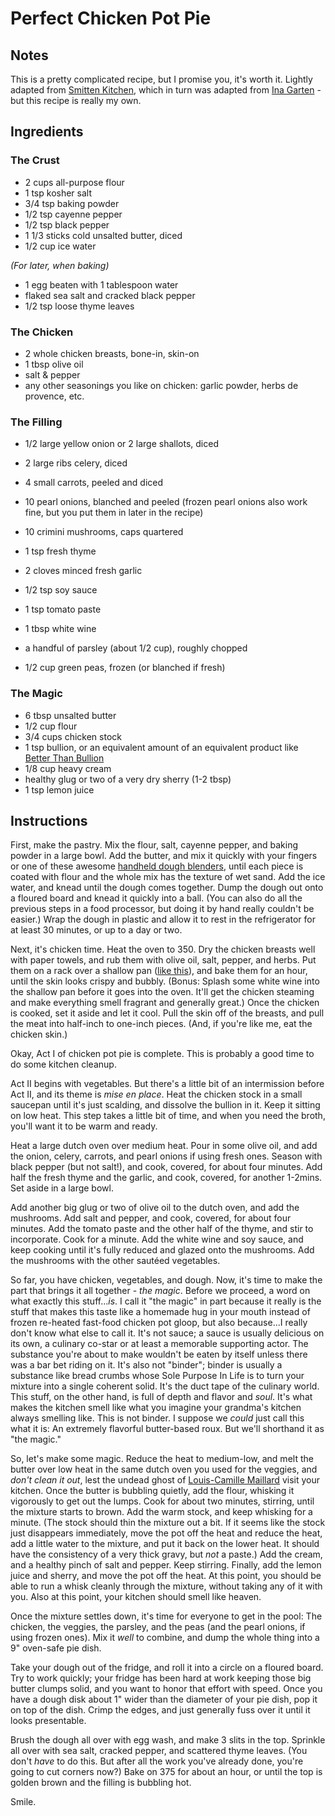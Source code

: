 # Perfect Chicken Pot Pie

## Notes

This is a pretty complicated recipe, but I promise you, it's worth it. Lightly adapted from [Smitten Kitchen](http://smittenkitchen.com/blog/2008/11/chicken-pot-pie/), which in turn was adapted from [Ina Garten](http://www.barefootcontessa.com/recipes.aspx?RecipeID=82&S=0) - but this recipe is really my own.

## Ingredients

### The Crust

* 2 cups all-purpose flour
* 1 tsp kosher salt
* 3/4 tsp baking powder
* 1/2 tsp cayenne pepper
* 1/2 tsp black pepper
* 1 1/3 sticks cold unsalted butter, diced
* 1/2 cup ice water

_(For later, when baking)_

* 1 egg beaten with 1 tablespoon water
* flaked sea salt and cracked black pepper
* 1/2 tsp loose thyme leaves

### The Chicken

* 2 whole chicken breasts, bone-in, skin-on
* 1 tbsp olive oil
* salt & pepper
* any other seasonings you like on chicken: garlic powder, herbs de provence, etc.

### The Filling

* 1/2 large yellow onion or 2 large shallots, diced
* 2 large ribs celery, diced
* 4 small carrots, peeled and diced
* 10 pearl onions, blanched and peeled (frozen pearl onions also work fine, but you put them in later in the recipe)
* 10 crimini mushrooms, caps quartered
* 1 tsp fresh thyme
* 2 cloves minced fresh garlic
* 1/2 tsp soy sauce
* 1 tsp tomato paste
* 1 tbsp white wine

* a handful of parsley (about 1/2 cup), roughly chopped
* 1/2 cup green peas, frozen (or blanched if fresh)

### The Magic

* 6 tbsp unsalted butter
* 1/2 cup flour
* 3/4 cups chicken stock
* 1 tsp bullion, or an equivalent amount of an equivalent product like [Better Than Bullion](http://www.superiortouch.com/retail/products/better-than-bouillon) 
* 1/8 cup heavy cream
* healthy glug or two of a very dry sherry (1-2 tbsp)
* 1 tsp lemon juice

## Instructions

First, make the pastry. Mix the flour, salt, cayenne pepper, and baking powder in a large bowl. Add the butter, and mix it quickly with your fingers or one of these awesome [handheld dough blenders](http://www.amazon.com/OXO-Grips-Dough-Blender-Blades/dp/B000QJE48O), until each piece is coated with flour and the whole mix has the texture of wet sand. Add the ice water, and knead until the dough comes together. Dump the dough out onto a floured board and knead it quickly into a ball. (You can also do all the previous steps in a food processor, but doing it by hand really couldn't be easier.) Wrap the dough in plastic and allow it to rest in the refrigerator for at least 30 minutes, or up to a day or two.

Next, it's chicken time. Heat the oven to 350. Dry the chicken breasts well with paper towels, and rub them with olive oil, salt, pepper, and herbs. Put them on a rack over a shallow pan (<a href="http://eddyskitchen.files.wordpress.com/2012/07/chicken-on-rack-for-dripping.jpg">like this</a>), and bake them for an hour, until the skin looks crispy and bubbly. (Bonus: Splash some white wine into the shallow pan before it goes into the oven. It'll get the chicken steaming and make everything smell fragrant and generally great.) Once the chicken is cooked, set it aside and let it cool. Pull the skin off of the breasts, and pull the meat into half-inch to one-inch pieces. (And, if you're like me, eat the chicken skin.)

Okay, Act I of chicken pot pie is complete. This is probably a good time to do some kitchen cleanup.

Act II begins with vegetables. But there's a little bit of an intermission before Act II, and its theme is _mise en place_. Heat the chicken stock in a small saucepan until it's just scalding, and dissolve the bullion in it. Keep it sitting on low heat. This step takes a little bit of time, and when you need the broth, you'll want it to be warm and ready.

Heat a large dutch oven over medium heat. Pour in some olive oil, and add the onion, celery, carrots, and pearl onions if using fresh ones. Season with black pepper (but not salt!), and cook, covered, for about four minutes. Add half the fresh thyme and the garlic, and cook, covered, for another 1-2mins. Set aside in a large bowl.

Add another big glug or two of olive oil to the dutch oven, and add the mushrooms. Add salt and pepper, and cook, covered, for about four minutes. Add the tomato paste and the other half of the thyme, and stir to incorporate. Cook for a minute. Add the white wine and soy sauce, and keep cooking until it's fully reduced and glazed onto the mushrooms. Add the mushrooms with the other sautéed vegetables.

So far, you have chicken, vegetables, and dough. Now, it's time to make the part that brings it all together - _the magic_. Before we proceed, a word on what exactly this stuff..._is_. I call it "the magic" in part because it really is the stuff that makes this taste like a homemade hug in your mouth instead of frozen re-heated fast-food chicken pot gloop, but also because...I really don't know what else to call it. It's not sauce; a sauce is usually delicious on its own, a culinary co-star or at least a memorable supporting actor. The substance you're about to make wouldn't be eaten by itself unless there was a bar bet riding on it. It's also not "binder"; binder is usually a substance like bread crumbs whose Sole Purpose In Life is to turn your mixture into a single coherent solid. It's the duct tape of the culinary world. This stuff, on the other hand, is full of depth and flavor and _soul_. It's what makes the kitchen smell like what you imagine your grandma's kitchen always smelling like. This is not binder. I suppose we _could_ just call this what it is: An extremely flavorful butter-based roux. But we'll shorthand it as "the magic." 

So, let's make some magic. Reduce the heat to medium-low, and melt the butter over low heat in the same dutch oven you used for the veggies, and _don't clean it out_, lest the undead ghost of [Louis-Camille Maillard](http://en.wikipedia.org/wiki/Maillard_reaction) visit your kitchen. Once the butter is bubbling quietly, add the flour, whisking it vigorously to get out the lumps. Cook for about two minutes, stirring, until the mixture starts to brown. Add the warm stock, and keep whisking for a minute. (The stock should thin the mixture out a bit. If it seems like the stock just disappears immediately, move the pot off the heat and reduce the heat, add a little water to the mixture, and put it back on the lower heat. It should have the consistency of a very thick gravy, but _not_ a paste.) Add the cream, and a healthy pinch of salt and pepper. Keep stirring. Finally, add the lemon juice and sherry, and move the pot off the heat. At this point, you should be able to run a whisk cleanly through the mixture, without taking any of it with you.  Also at this point, your kitchen should smell like heaven.

Once the mixture settles down, it's time for everyone to get in the pool: The chicken, the veggies, the parsley, and the peas (and the pearl onions, if using frozen ones). Mix it _well_ to combine, and dump the whole thing into a 9" oven-safe pie dish.

Take your dough out of the fridge, and roll it into a circle on a floured board. Try to work quickly; your fridge has been hard at work keeping those big butter clumps solid, and you want to honor that effort with speed. Once you have a dough disk about 1" wider than the diameter of your pie dish, pop it on top of the dish. Crimp the edges, and just generally fuss over it until it looks presentable.

Brush the dough all over with egg wash, and make 3 slits in the top. Sprinkle all over with sea salt, cracked pepper, and scattered thyme leaves. (You don't _have_ to do this. But after all the work you've already done, you're going to cut corners now?) Bake on 375 for about an hour, or until the top is golden brown and the filling is bubbling hot.

Smile.